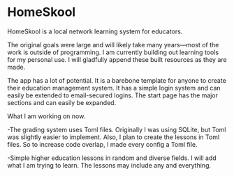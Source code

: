 # HomeSkool
HomeSkool is a local network learning system for educators.

The original goals were large and will likely take many years—most of the work is outside of programming. I am currently building out learning tools for my personal use. I will gladfully append these built resources as they are made.

The app has a lot of potential. It is a barebone template for anyone to create their education management system. It has a simple login system and can easily be extended to email-secured logins. The start page has the major sections and can easily be expanded. 

What I am working on now.

-The grading system uses Toml files. Originally I was using SQLite, but Toml was slightly easier to implement. Also, I plan to create the lessons in Toml files. So to increase code overlap, I made every config a Toml file.

-Simple higher education lessons in random and diverse fields. I will add what I am trying to learn. The lessons may include any and everything.

